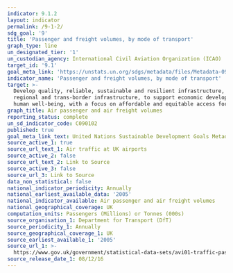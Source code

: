 ```yaml
---
indicator: 9.1.2
layout: indicator
permalink: /9-1-2/
sdg_goal: '9'
title: 'Passenger and freight volumes, by mode of transport'
graph_type: line
un_designated_tier: '1'
un_custodian_agency: International Civil Aviation Organization (ICAO)
target_id: '9.1'
goal_meta_link: 'https://unstats.un.org/sdgs/metadata/files/Metadata-09-01-02.pdf'
indicator_name: 'Passenger and freight volumes, by mode of transport'
target: >-
  Develop quality, reliable, sustainable and resilient infrastructure, including
  regional and trans-border infrastructure, to support economic development and
  human well-being, with a focus on affordable and equitable access for all
graph_title: Air passenger and air freight volumes
reporting_status: complete
un_sd_indicator_code: C090102
published: true
goal_meta_link_text: United Nations Sustainable Development Goals Metadata Indicator 09-01-02
source_active_1: true
source_url_text_1: Air traffic at UK airports
source_active_2: false
source_url_text_2: Link to Source
source_active_3: false
source_url_3: Link to Source
data_non_statistical: false
national_indicator_periodicity: Annually
national_earliest_available_data: '2005'
national_indicator_available: Air passenger and air freight volumes
national_geographical_coverage: UK
computation_units: Passengers (Millions) or Tonnes (000s)
source_organisation_1: Department for Transport (DfT)
source_periodicity_1: Annually
source_geographical_coverage_1: UK
source_earliest_available_1: '2005'
source_url_1: >-
  https://www.gov.uk/government/statistical-data-sets/avi01-traffic-passenger-numbers-mode-of-travel-to-airport
source_release_date_1: 08/12/16
---
```

